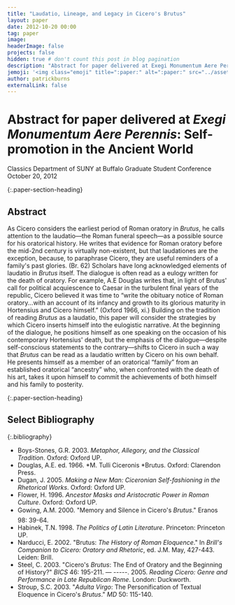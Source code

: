 ```yaml
---
title: "Laudatio, Lineage, and Legacy in Cicero's Brutus"
layout: paper
date: 2012-10-20 00:00
tag: paper
image: 
headerImage: false
projects: false
hidden: true # don't count this post in blog pagination
description: "Abstract for paper delivered at Exegi Monumentum Aere Perennis: Self-promotion in the Ancient World, Classics Department of SUNY at Buffalo Graduate Student Conference"
jemoji: '<img class="emoji" title=":paper:" alt=":paper:" src="../assets/images/paper-icon.png" height="20" width="20" align="absmiddle">'
author: patrickburns
externalLink: false
---
```


# Abstract for paper delivered at *Exegi Monumentum Aere Perennis*: Self-promotion in the Ancient World
Classics Department of SUNY at Buffalo Graduate Student Conference
October 20, 2012

{:.paper-section-heading}
## Abstract 
As Cicero considers the earliest period of Roman oratory in *Brutus*, he calls attention to the laudatio—the Roman funeral speech—as a possible source for his oratorical history. He writes that evidence for Roman oratory before the mid-2nd century is virtually non-existent, but that laudationes are the exception, because, to paraphrase Cicero, they are useful reminders of a family's past glories. (Br. 62) Scholars have long acknowledged elements of laudatio in *Brutus* itself. The dialogue is often read as a eulogy written for the death of oratory. For example, A.E Douglas writes that, in light of Brutus' call for political acquiescence to Caesar in the turbulent final years of the republic, Cicero believed it was time to “write the obituary notice of Roman oratory...with an account of its infancy and growth to its glorious maturity in Hortensius and Cicero himself.” (Oxford 1966, xi.) Building on the tradition of reading *Brutus* as a laudatio, this paper will consider the strategies by which Cicero inserts himself into the eulogistic narrative. At the beginning of the dialogue, he positions himself as one speaking on the occasion of his contemporary Hortensius' death, but the emphasis of the dialogue―despite self-conscious statements to the contrary―shifts to Cicero in such a way that *Brutus* can be read as a laudatio written by Cicero on his own behalf. He presents himself as a member of an oratorical “family” from an established oratorical “ancestry” who, when confronted with the death of his art, takes it upon himself to commit the achievements of both himself and his family to posterity.

{:.paper-section-heading}
## Select Bibliography

{:.bibliography}
- Boys-Stones, G.R. 2003. *Metaphor, Allegory, and the Classical Tradition*. Oxford: Oxford UP.
- Douglas, A.E. ed. 1966. *M. Tulli Ciceronis *Brutus. Oxford: Clarendon Press.
- Dugan, J. 2005. *Making a New Man: Ciceronian Self-fashioning in the Rhetorical Works*. Oxford: Oxford UP.
- Flower, H. 1996. *Ancestor Masks and Aristocratic Power in Roman Culture*. Oxford: Oxford UP.
- Gowing, A.M. 2000. "Memory and Silence in Cicero's *Brutus*." Eranos 98: 39-64.
- Habinek, T.N. 1998. *The Politics of Latin Literature*. Princeton: Princeton UP.
- Narducci, E. 2002. "Brutus: *The History of Roman Eloquence*." In *Brill's Companion to Cicero: Oratory and Rhetoric*, ed. J.M. May, 427-443. Leiden: Brill.
- Steel, C. 2003. "Cicero's *Brutus*: The End of Oratory and the Beginning of History?" *BICS* 46: 195-211.
— -----. 2005. *Reading Cicero: Genre and Performance in Late Republican Rome*. London: Duckworth.
- Stroup, S.C. 2003. "*Adulta Virgo*: The Personification of Textual Eloquence in Cicero's *Brutus*." *MD* 50: 115-140.
